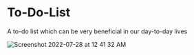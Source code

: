 # To-Do-List

A to-do list which can be very beneficial in our day-to-day lives


![Screenshot 2022-07-28 at 12 41 32 AM](https://user-images.githubusercontent.com/57218396/181353774-47530cf6-fce2-47ab-954f-f7c199f1d398.png)
